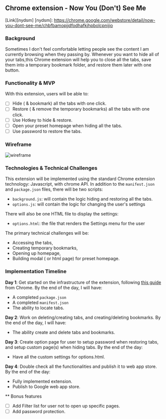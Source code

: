 ## Chrome extension - Now You (Don't) See Me

[Link][nydsm]
[nydsm]: https://chrome.google.com/webstore/detail/now-you-dont-see-me/chbfbamopjjdfodhafkjhpbolcpnijio

### Background

Sometimes I don't feel comfortable letting people see the content I am currently browsing when they passing by. Whenever you want to hide all of your tabs,this Chrome extension will help you to close all the tabs, save them into a temporary bookmark folder, and restore them later with one button.

### Functionality & MVP

With this extension, users will be able to:

- [ ] Hide ( & bookmark) all the tabs with one click.
- [ ] Restore ( & remove the temporary bookmarks) all the tabs with one click.
- [ ] Use Hotkey to hide & restore.
- [ ] Open your preset homepage when hiding all the tabs.
- [ ] Use password to restore the tabs.

### Wireframe

![wireframe](wireframes/chrome.png)

### Technologies & Technical Challenges

This extension will be implemented using the standard Chrome extension technology: Javascript, with chrome API.  In addition to the `manifest.json` and `package.json` files, there will be two scripts:

- `background.js`: will contain the logic hiding and restoring all the tabs.
- `options.js`: will contain the logic for changing the user's settings

There will also be one HTML file to display the settings:

- `options.html`: the file that renders the Settings menu for the user

The primary technical challenges will be:

- Accessing the tabs,
- Creating temporary bookmarks,
- Opening up homepage,
- Building modal ( or html page) for preset homepage.

### Implementation Timeline

**Day 1**: Get started on the infrastructure of the extension, following <a href="https://developer.chrome.com/extensions/getstarted">this guide</a> from Chrome.  By the end of the day, I will have:

- A completed `package.json`
- A completed `manifest.json`
- The ability to locate tabs.

**Day 2**: Work on deleting/creating tabs, and creating/deleting bookmarks.  By the end of the day, I will have:

- The ability create and delete tabs and bookmarks.

**Day 3**: Create option page for user to setup password when restoring tabs, and setup custom page(s) when hiding tabs.  By the end of the day:

- Have all the custom settings for options.html.

**Day 4**: Double check all the functionalities and publish it to web app store. By the end of the day:

- Fully implemented extension.
- Publish to Google web app store.

** Bonus features

- [ ] Add Filter list for user not to open up specific pages.
- [ ] Add password protection.
